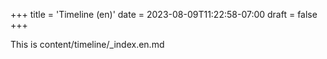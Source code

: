 +++
title = 'Timeline (en)'
date = 2023-08-09T11:22:58-07:00
draft = false
+++

This is content/timeline/_index.en.md
